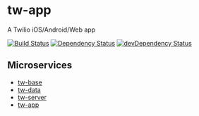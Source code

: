 # tw-app

A Twilio iOS/Android/Web app

[![Build Status](https://img.shields.io/circleci/project/github/adriancarriger/tw-app/master.svg?maxAge=60)](https://circleci.com/gh/adriancarriger/tw-app)
[![Dependency Status](https://img.shields.io/david/adriancarriger/tw-app/master.svg?maxAge=60)](https://david-dm.org/adriancarriger/tw-app)
[![devDependency Status](https://img.shields.io/david/dev/adriancarriger/tw-app/master.svg?maxAge=60)](https://david-dm.org/adriancarriger/tw-app?type=dev)

## Microservices

- [tw-base](https://github.com/adriancarriger/tw-base)
- [tw-data](https://github.com/adriancarriger/tw-data)
- [tw-server](https://github.com/adriancarriger/tw-server)
- [tw-app](https://github.com/adriancarriger/tw-app)
